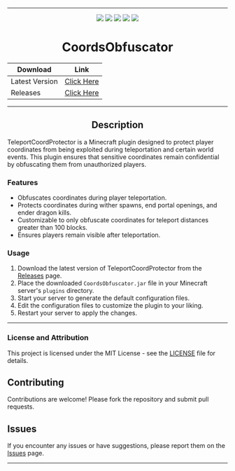 
---

<p align="center">
<a href="https://github.com/Niix-Dan/CoordsObfuscator/releases/latest"><img src="https://img.shields.io/github/v/release/Niix-Dan/CoordsObfuscator.svg"></a>
<a href="https://github.com/Niix-Dan/CoordsObfuscator/releases/latest"><img src="https://img.shields.io/github/downloads/Niix-Dan/CoordsObfuscator/latest/total"></a>
<img src="https://img.shields.io/github/languages/code-size/Niix-Dan/CoordsObfuscator.svg"></a>
<a href="https://github.com/Niix-Dan/CoordsObfuscator/graphs/contributors"><img src="https://img.shields.io/github/contributors/Niix-Dan/CoordsObfuscator.svg"></a>
<a href="https://github.com/Niix-Dan/CoordsObfuscator/stargazers"><img src="https://img.shields.io/github/stars/Niix-Dan/CoordsObfuscator.svg?label=Stars&logo=github"></a>
</p>

<div align="center">

# CoordsObfuscator
| Download | Link |
| ------------- | ------------- |
| Latest Version | [Click Here](https://github.com/Niix-Dan/CoordsObfuscator/releases/latest/download/CoordsObfuscator.jar) |
| Releases | [Click Here](https://github.com/Niix-Dan/CoordsObfuscator/releases) |

</div>

---

<div align="center">

## Description
</div>
TeleportCoordProtector is a Minecraft plugin designed to protect player coordinates from being exploited during teleportation and certain world events. This plugin ensures that sensitive coordinates remain confidential by obfuscating them from unauthorized players.

### Features
- Obfuscates coordinates during player teleportation.
- Protects coordinates during wither spawns, end portal openings, and ender dragon kills.
- Customizable to only obfuscate coordinates for teleport distances greater than 100 blocks.
- Ensures players remain visible after teleportation.

### Usage
1. Download the latest version of TeleportCoordProtector from the [Releases](https://github.com/Niix-Dan/CoordsObfuscator/releases) page.
2. Place the downloaded `CoordsObfuscator.jar` file in your Minecraft server's `plugins` directory.
3. Start your server to generate the default configuration files.
4. Edit the configuration files to customize the plugin to your liking.
5. Restart your server to apply the changes.

---

### License and Attribution
This project is licensed under the MIT License - see the [LICENSE](LICENSE) file for details.

## Contributing
Contributions are welcome! Please fork the repository and submit pull requests.

## Issues
If you encounter any issues or have suggestions, please report them on the [Issues](https://github.com/Niix-Dan/CoordsObfuscator/issues) page.

---
